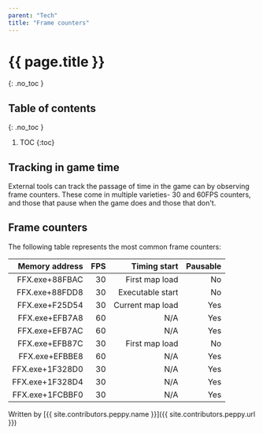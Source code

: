 ```yaml
---
parent: "Tech"
title: "Frame counters"
---
```

# {{ page.title }}
{: .no_toc }

## Table of contents
{: .no_toc }

1. TOC
{:toc}

## Tracking in game time
External tools can track the passage of time in the game can by observing frame counters. These come in multiple varieties- 30 and 60FPS counters, and those that pause when the game does and those that don't.

## Frame counters
The following table represents the most common frame counters:

|  Memory address | FPS |     Timing start | Pausable |
| ---------------:| ---:| ----------------:| --------:|
|  FFX.exe+88FBAC |  30 |   First map load |       No |
|  FFX.exe+88FDD8 |  30 | Executable start |       No |
|  FFX.exe+F25D54 |  30 | Current map load |      Yes |
|  FFX.exe+EFB7A8 |  60 |              N/A |      Yes |
|  FFX.exe+EFB7AC |  60 |              N/A |      Yes |
|  FFX.exe+EFB87C |  30 |   First map load |       No |
|  FFX.exe+EFBBE8 |  60 |              N/A |      Yes |
| FFX.exe+1F328D0 |  30 |              N/A |      Yes |
| FFX.exe+1F328D4 |  30 |              N/A |      Yes |
| FFX.exe+1FCBBF0 |  30 |              N/A |      Yes |

Written by [{{ site.contributors.peppy.name }}]({{ site.contributors.peppy.url }})
